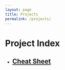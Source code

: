 ```yaml
---
layout: page
title: Projects
permalink: /projects/
---
```

<div class="home">

  <h1 class="page-heading">Project Index</h1>

  <ul class="post-list">
      <li>
        <h2>
          <a class="post-link" href="cheat-sheet.html"> Cheat Sheet</a>
        </h2>
      </li>
  </ul>


</div>
